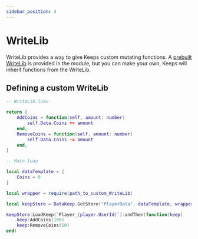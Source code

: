 ```yaml
---
sidebar_position: 4
---
```


# WriteLib

WriteLib provides a way to give Keeps custom mutating functions. A [prebuilt WriteLib](https://github.com/noahrepublic/DataKeep/blob/main/src/Wrapper.luau) is provided in the module, but you can make your own, Keeps will inherit functions from the WriteLib.

## Defining a custom WriteLib

```lua
-- WriteLib.luau

return {
    AddCoins = function(self, amount: number)
        self.Data.Coins += amount
    end,
    RemoveCoins = function(self, amount: number)
        self.Data.Coins -= amount
    end,
}
```

```lua
-- Main.luau

local dataTemplate = {
    Coins = 0
}

local wrapper = require(path_to_custom_WriteLib)

local keepStore = DataKeep.GetStore("PlayerData", dataTemplate, wrapper):expect()

keepStore:LoadKeep(`Player_{player.UserId}`):andThen(function(keep)
    keep:AddCoins(100)
    keep:RemoveCoins(50)
end)
```
